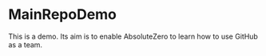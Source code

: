 # MainRepoDemo
This is a demo. Its aim is to enable AbsoluteZero to learn how to use GitHub as a team.
